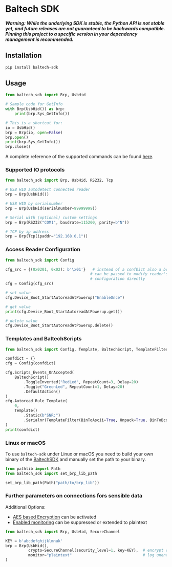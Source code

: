 # Baltech SDK

***Warning: While the underlying SDK is stable, the Python API is not stable yet, and future releases are not guaranteed to be backwards compatible. Pinning this project to a specific version in your dependency management is recommended.***

## Installation
```bash
pip install baltech-sdk
```

## Usage

```python
from baltech_sdk import Brp, UsbHid

# Sample code for GetInfo
with Brp(UsbHid()) as brp:
    print(brp.Sys_GetInfo())

# This is a shortcut for:
io = UsbHid()
brp = Brp(io, open=False)
brp.open()
print(brp.Sys_GetInfo())
brp.close()
```
A complete reference of the supported commands can be found [here](https://docs.baltech.de/refman/cmds/index.html).

### Supported IO protocols
```python
from baltech_sdk import Brp, UsbHid, RS232, Tcp

# USB HID autodetect connected reader
brp = Brp(UsbHid())

# USB HID by serialnumber
brp = Brp(UsbHid(serialnumber=99999999))

# Serial with (optional) custom settings
brp = Brp(RS232("COM1", baudrate=115200, parity=b"N"))

# TCP by ip address
brp = Brp(Tcp(ipaddr="192.168.0.1"))
```

### Access Reader Configuration
```python
from baltech_sdk import Config

cfg_src = {(0x0201, 0x02): b'\x01'}   # instead of a confDict also a brp object 
                                     # can be passed to modify reader's 
                                     # configuration directly
cfg = Config(cfg_src)

# set value
cfg.Device_Boot_StartAutoreadAtPowerup("EnableOnce")

# get value
print(cfg.Device_Boot_StartAutoreadAtPowerup.get())

# delete value
cfg.Device_Boot_StartAutoreadAtPowerup.delete()
```

### Templates and BaltechScripts
```python
from baltech_sdk import Config, Template, BaltechScript, TemplateFilter

confdict = {}
cfg = Config(confdict)

cfg.Scripts_Events_OnAccepted(
    BaltechScript()
        .ToggleInverted("RedLed", RepeatCount=3, Delay=20)
        .Toggle("GreenLed", RepeatCount=1, Delay=20)
        .DefaultAction()
)
cfg.Autoread_Rule_Template(
    0, 
    Template()
        .Static(b"SNR:")
        .Serialnr(TemplateFilter(BinToAscii=True, Unpack=True, BinToBcd=True))
)
print(confdict)
```

### Linux or macOS
To use ``baltech-sdk`` under Linux or macOS you need to build your own binary of the [BaltechSDK](https://docs.baltech.de/developers/sdk.html) and manually set the path to your binary.
```python
from pathlib import Path
from baltech_sdk import set_brp_lib_path

set_brp_lib_path(Path("path/to/brp_lib"))
```


### Further parameters on connections fors sensible data 

Additional Options: 
 * [AES based Encryption](https://docs.baltech.de/developers/add-aes-auth-and-encryption.html) can be activated
 * [Enabled monitoring](https://docs.baltech.de/developers/analyze-communication.html#enable-monitoring) can be suppressed or extended to plaintext

```python
from baltech_sdk import Brp, UsbHid, SecureChannel

KEY = b'abcdefghijklmnuk'
brp = Brp(UsbHid(), 
          crypto=SecureChannel(security_level=1, key=KEY),  # encrypt communication
          monitor="plaintext"                               # log unencrypted data (if activated by user)
)
```
